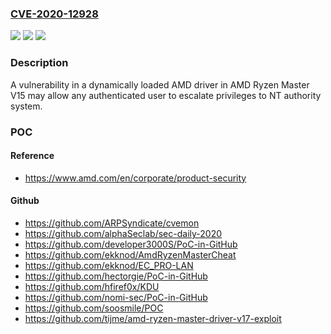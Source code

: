 ### [CVE-2020-12928](https://cve.mitre.org/cgi-bin/cvename.cgi?name=CVE-2020-12928)
![](https://img.shields.io/static/v1?label=Product&message=AMD%20Ryzen%20Master&color=blue)
![](https://img.shields.io/static/v1?label=Version&message=Fixed%20in%20version%20Ryzen%20Master%202.2.0.1543%20and%20later%20&color=brightgreen)
![](https://img.shields.io/static/v1?label=Vulnerability&message=CWE-749%3A%20Exposed%20Dangerous%20Method%20or%20Function&color=brightgreen)

### Description

A vulnerability in a dynamically loaded AMD driver in AMD Ryzen Master V15 may allow any authenticated user to escalate privileges to NT authority system.

### POC

#### Reference
- https://www.amd.com/en/corporate/product-security

#### Github
- https://github.com/ARPSyndicate/cvemon
- https://github.com/alphaSeclab/sec-daily-2020
- https://github.com/developer3000S/PoC-in-GitHub
- https://github.com/ekknod/AmdRyzenMasterCheat
- https://github.com/ekknod/EC_PRO-LAN
- https://github.com/hectorgie/PoC-in-GitHub
- https://github.com/hfiref0x/KDU
- https://github.com/nomi-sec/PoC-in-GitHub
- https://github.com/soosmile/POC
- https://github.com/tijme/amd-ryzen-master-driver-v17-exploit

